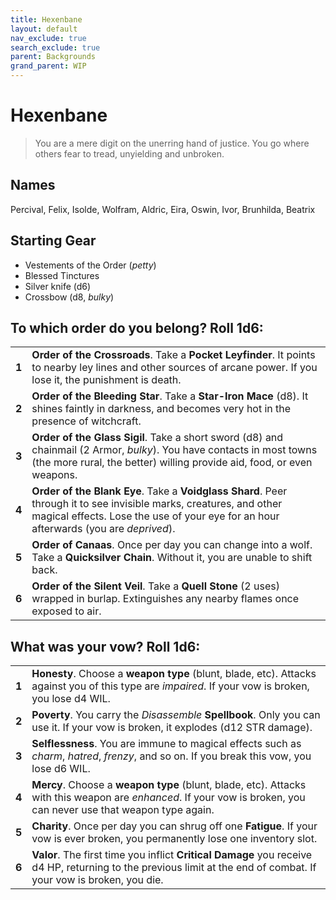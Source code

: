 ```yaml
---
title: Hexenbane
layout: default
nav_exclude: true
search_exclude: true
parent: Backgrounds
grand_parent: WIP
---
```


# Hexenbane

> You are a mere digit on the unerring hand of justice. You go where others fear to tread, unyielding and unbroken.

## Names
Percival, Felix, Isolde, Wolfram, Aldric, Eira, Oswin, Ivor, Brunhilda, Beatrix

## Starting Gear
 
- Vestements of the Order (_petty_)
- Blessed Tinctures
- Silver knife (d6)
- Crossbow (d8, _bulky_)

## To which order do you belong? Roll 1d6:

|       |                                                                                                                                                                                                                |
| ----- | -------------------------------------------------------------------------------------------------------------------------------------------------------------------------------------------------------------- |
| **1** | **Order of the Crossroads**. Take a **Pocket Leyfinder**. It points to nearby ley lines and other sources of arcane power. If you lose it, the punishment is death.                                            |
| **2** | **Order of the Bleeding Star**. Take a **Star-Iron Mace** (d8). It shines faintly in darkness, and becomes very hot in the presence of witchcraft.                                                   |
| **3** | **Order of the Glass Sigil**. Take a short sword (d8) and chainmail (2 Armor, _bulky_). You have contacts in most towns (the more rural, the better) willing provide aid, food, or even weapons.                 |
| **4** | **Order of the Blank Eye**. Take a **Voidglass Shard**. Peer through it to see invisible marks, creatures, and other magical effects. Lose the use of your eye for an hour afterwards (you are _deprived_). |
| **5** | **Order of Canaas**. Once per day you can change into a wolf. Take a **Quicksilver Chain**. Without it, you are unable to shift back.                                                                           |
| **6** | **Order of the Silent Veil**. Take a **Quell Stone** (2 uses) wrapped in burlap. Extinguishes any nearby flames once exposed to air.                                                                             |

## What was your vow? Roll 1d6:

|       |                                                                                                                                                                    |
| ----- | ------------------------------------------------------------------------------------------------------------------------------------------------------------------ |
| **1** | **Honesty**. Choose a **weapon type** (blunt, blade, etc). Attacks against you of this type are _impaired_. If your vow is broken, you lose d4 WIL.                |
| **2** | **Poverty**. You carry the _Disassemble_ **Spellbook**. Only you can use it. If your vow is broken, it explodes (d12 STR damage).                                  |
| **3** | **Selflessness**. You are immune to magical effects such as _charm_, _hatred_, _frenzy_, and so on. If you break this vow, you lose d6 WIL.       |
| **4** | **Mercy**. Choose a **weapon type** (blunt, blade, etc). Attacks with this weapon are _enhanced_. If your vow is broken, you can never use that weapon type again. |
| **5** | **Charity**. Once per day you can shrug off one **Fatigue**. If your vow is ever broken, you permanently lose one inventory slot.                                           |
| **6** | **Valor**. The first time you inflict **Critical Damage** you receive d4 HP, returning to the previous limit at the end of combat. If your vow is broken, you die.             |
